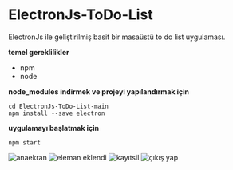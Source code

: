 # ElectronJs-ToDo-List
ElectronJs ile geliştirilmiş basit bir masaüstü to do list uygulaması.

**temel gereklilikler**
- npm
- node

**node_modules indirmek ve projeyi yapılandırmak için**

`cd ElectronJs-ToDo-List-main`<br>
`npm install --save electron`

**uygulamayı başlatmak için**

`npm start` 

![anaekran](https://user-images.githubusercontent.com/57464067/97607939-b9011c00-1a22-11eb-95b3-d8213c5a1943.png)
![eleman eklendi](https://user-images.githubusercontent.com/57464067/97607975-c6b6a180-1a22-11eb-8684-6f8529e02bd1.png)
![kayıtsil](https://user-images.githubusercontent.com/57464067/97608070-e64dca00-1a22-11eb-9893-9e2ed11b9d09.png)
![çıkış yap](https://user-images.githubusercontent.com/57464067/97608083-eb127e00-1a22-11eb-9f70-3f263d0046a1.png)
